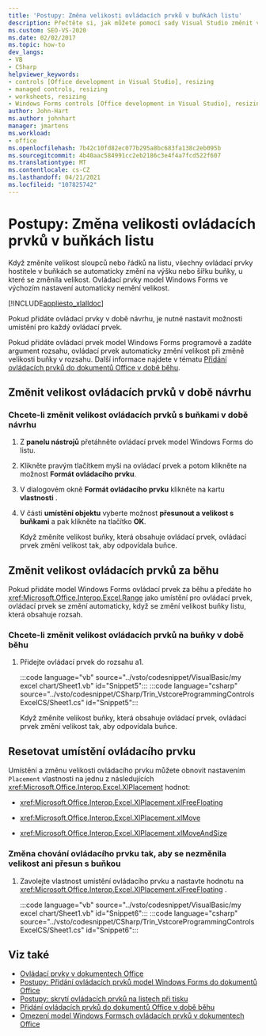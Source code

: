 ```yaml
---
title: 'Postupy: Změna velikosti ovládacích prvků v buňkách listu'
description: Přečtěte si, jak můžete pomocí sady Visual Studio změnit velikost ovládacích prvků v rámci buněk listu aplikace Microsoft Excel v době návrhu i v době běhu.
ms.custom: SEO-VS-2020
ms.date: 02/02/2017
ms.topic: how-to
dev_langs:
- VB
- CSharp
helpviewer_keywords:
- controls [Office development in Visual Studio], resizing
- managed controls, resizing
- worksheets, resizing
- Windows Forms controls [Office development in Visual Studio], resizing
author: John-Hart
ms.author: johnhart
manager: jmartens
ms.workload:
- office
ms.openlocfilehash: 7b42c10fd82ec077b295a8bc683fa138c2eb095b
ms.sourcegitcommit: 4b40aac584991cc2eb2186c3e4f4a7fcd522f607
ms.translationtype: MT
ms.contentlocale: cs-CZ
ms.lasthandoff: 04/21/2021
ms.locfileid: "107825742"
---
```

# <a name="how-to-resize-controls-within-worksheet-cells"></a>Postupy: Změna velikosti ovládacích prvků v buňkách listu
  Když změníte velikost sloupců nebo řádků na listu, všechny ovládací prvky hostitele v buňkách se automaticky změní na výšku nebo šířku buňky, u které se změnila velikost. Ovládací prvky model Windows Forms ve výchozím nastavení automaticky nemění velikost.

 [!INCLUDE[appliesto_xlalldoc](../vsto/includes/appliesto-xlalldoc-md.md)]

 Pokud přidáte ovládací prvky v době návrhu, je nutné nastavit možnosti umístění pro každý ovládací prvek.

 Pokud přidáte ovládací prvek model Windows Forms programově a zadáte argument rozsahu, ovládací prvek automaticky změní velikost při změně velikosti buňky v rozsahu. Další informace najdete v tématu [Přidání ovládacích prvků do dokumentů Office v době běhu](../vsto/adding-controls-to-office-documents-at-run-time.md).

## <a name="resize-controls-at-design-time"></a>Změnit velikost ovládacích prvků v době návrhu

### <a name="to-make-controls-resize-with-cells-at-design-time"></a>Chcete-li změnit velikost ovládacích prvků s buňkami v době návrhu

1. Z **panelu nástrojů** přetáhněte ovládací prvek model Windows Forms do listu.

2. Klikněte pravým tlačítkem myši na ovládací prvek a potom klikněte na možnost **Formát ovládacího prvku**.

3. V dialogovém okně **Formát ovládacího prvku** klikněte na kartu **vlastnosti** .

4. V části **umístění objektu** vyberte možnost **přesunout a velikost s buňkami** a pak klikněte na tlačítko **OK**.

     Když změníte velikost buňky, která obsahuje ovládací prvek, ovládací prvek změní velikost tak, aby odpovídala buňce.

## <a name="resize-controls-at-run-time"></a>Změnit velikost ovládacích prvků za běhu
 Pokud přidáte model Windows Forms ovládací prvek za běhu a předáte ho <xref:Microsoft.Office.Interop.Excel.Range> jako umístění pro ovládací prvek, ovládací prvek se změní automaticky, když se změní velikost buňky listu, která obsahuje rozsah.

### <a name="to-make-controls-resize-with-cells-at-run-time"></a>Chcete-li změnit velikost ovládacích prvků na buňky v době běhu

1. Přidejte ovládací prvek do rozsahu a1.

     :::code language="vb" source="../vsto/codesnippet/VisualBasic/my excel chart/Sheet1.vb" id="Snippet5":::
     :::code language="csharp" source="../vsto/codesnippet/CSharp/Trin_VstcoreProgrammingControlsExcelCS/Sheet1.cs" id="Snippet5":::

     Když změníte velikost buňky, která obsahuje ovládací prvek, ovládací prvek změní velikost tak, aby odpovídala buňce.

## <a name="reset-control-placement"></a>Resetovat umístění ovládacího prvku
 Umístění a změnu velikosti ovládacího prvku můžete obnovit nastavením `Placement` vlastnosti na jednu z následujících <xref:Microsoft.Office.Interop.Excel.XlPlacement> hodnot:

- <xref:Microsoft.Office.Interop.Excel.XlPlacement.xlFreeFloating>

- <xref:Microsoft.Office.Interop.Excel.XlPlacement.xlMove>

- <xref:Microsoft.Office.Interop.Excel.XlPlacement.xlMoveAndSize>

### <a name="to-change-the-behavior-of-a-control-so-that-it-does-not-resize-or-move-with-the-cell"></a>Změna chování ovládacího prvku tak, aby se nezměnila velikost ani přesun s buňkou

1. Zavolejte vlastnost umístění ovládacího prvku a nastavte hodnotu na <xref:Microsoft.Office.Interop.Excel.XlPlacement.xlFreeFloating> .

     :::code language="vb" source="../vsto/codesnippet/VisualBasic/my excel chart/Sheet1.vb" id="Snippet6":::
     :::code language="csharp" source="../vsto/codesnippet/CSharp/Trin_VstcoreProgrammingControlsExcelCS/Sheet1.cs" id="Snippet6":::

## <a name="see-also"></a>Viz také
- [Ovládací prvky v dokumentech Office](../vsto/controls-on-office-documents.md)
- [Postupy: Přidání ovládacích prvků model Windows Forms do dokumentů Office](../vsto/how-to-add-windows-forms-controls-to-office-documents.md)
- [Postupy: skrytí ovládacích prvků na listech při tisku](../vsto/how-to-hide-controls-on-worksheets-when-printing.md)
- [Přidání ovládacích prvků do dokumentů Office v době běhu](../vsto/adding-controls-to-office-documents-at-run-time.md)
- [Omezení model Windows Formsch ovládacích prvků v dokumentech Office](../vsto/limitations-of-windows-forms-controls-on-office-documents.md)
